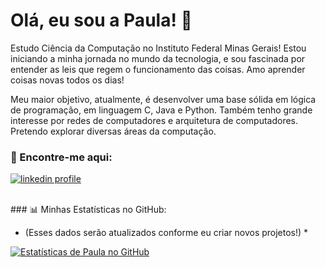 #  Olá, eu sou a Paula! 👋

Estudo Ciência da Computação no Instituto Federal  Minas Gerais! Estou iniciando a minha jornada no mundo da tecnologia, e sou fascinada por entender as leis que regem o funcionamento das coisas. Amo aprender coisas novas todos os dias!

Meu maior objetivo, atualmente, é desenvolver uma base sólida em lógica de programação, em linguagem C, Java e Python. Também tenho grande interesse por redes de computadores e arquitetura de computadores. Pretendo explorar diversas áreas da computação.


### 🔗 Encontre-me aqui:

<p align="left">
<a href="https://www.linkedin.com/in/pauladeamorim" target="_blank">
  <img align="center" src="https://img.shields.io/badge/LinkedIn-0077B5?style=for-the-badge&logo=linkedin&logoColor=white" alt="linkedin profile"/>
</a>
</p>
<br>
###  📊 Minhas Estatísticas no GitHub:

* (Esses dados serão atualizados conforme eu criar novos projetos!) *

[![Estatísticas de Paula no GitHub](https://github-readme-stats.vercel.app/api?username=paulamori&show_icons=true&theme=radical&include_all_commits=true&count_private=true)](https://github.com/anuraghazra/github-readme-stats)



